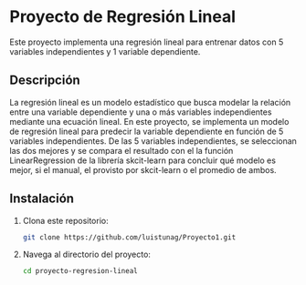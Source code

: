 # Proyecto de Regresión Lineal

Este proyecto implementa una regresión lineal para entrenar datos con 5 variables independientes y 1 variable dependiente.

## Descripción

La regresión lineal es un modelo estadístico que busca modelar la relación entre una variable dependiente y una o más variables independientes mediante una ecuación lineal. En este proyecto, se implementa un modelo de regresión lineal para predecir la variable dependiente en función de 5 variables independientes. De las 5 variables independientes, se seleccionan las dos mejores y se compara el resultado con el la función LinearRegression de la librería skcit-learn para concluir qué modelo es mejor, si el manual, el provisto por skcit-learn o el promedio de ambos.

## Instalación

1. Clona este repositorio:

   ```bash
   git clone https://github.com/luistunag/Proyecto1.git
   
2. Navega al directorio del proyecto:
   
   ```bash
   cd proyecto-regresion-lineal



   
